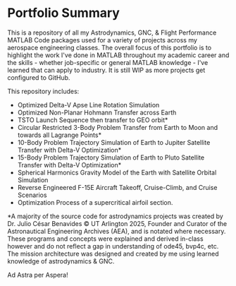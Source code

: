 # Portfolio Summary

This is a repository of all my Astrodynamics, GNC, &amp; Flight Performance MATLAB Code packages used for a variety of projects across my aerospace engineering classes. The overall focus of this portfolio is to highlight the work I've done in MATLAB throughout my academic career and the skills - whether job-specific or general MATLAB knowledge - I've learned that can apply to industry. It is still WIP as more projects get configured to GitHub.

This repository includes:

 - Optimized Delta-V Apse Line Rotation Simulation
 - Optimized Non-Planar Hohmann Transfer across Earth
 - TSTO Launch Sequence then transfer to GEO orbit*
 - Circular Restricted 3-Body Problem Transfer from Earth to Moon and towards all Lagrange Points*
 - 10-Body Problem Trajectory Simulation of Earth to Jupiter Satellite Transfer with Delta-V Optimization*
 - 15-Body Problem Trajectory Simulation of Earth to Pluto Satellite Transfer with Delta-V Optimization*
 - Spherical Harmonics Gravity Model of the Earth with Satellite Orbital Simulation
 - Reverse Engineered F-15E Aircraft Takeoff, Cruise-Climb, and Cruise Scenarios
 - Optimization Process of a supercritical airfoil section.

*A majority of the source code for astrodynamics projects was created by Dr. Julio César Benavides © UT Arlington 2025, Founder and Curator of the Astronautical Engineering Archives (AEA), and is notated where necessary. These programs and concepts were explained and derived in-class however and do not reflect a gap in understanding of ode45, bvp4c, etc. The mission architecture was designed and created by me using learned knowledge of astrodynamics & GNC.

Ad Astra per Aspera!
